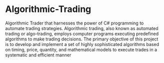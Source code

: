# Algorithmic-Trading
Algorithmic Trader that harnesses the power of C# programming to
automate trading strategies. Algorithmic trading, also known as automated trading or algo-trading, employs
computer programs executing predefined algorithms to make trading decisions. The primary objective of this
project is to develop and implement a set of highly sophisticated algorithms based on timing, price, quantity,
and mathematical models to execute trades in a systematic and efficient manner
